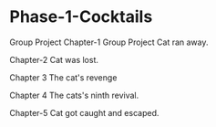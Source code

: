 # Phase-1-Cocktails
Group Project
Chapter-1 Group Project Cat ran away. 

Chapter-2 Cat was lost.

Chapter 3 The cat's revenge

Chapter 4 The cats's ninth revival. 

Chapter-5 Cat got caught and escaped.

